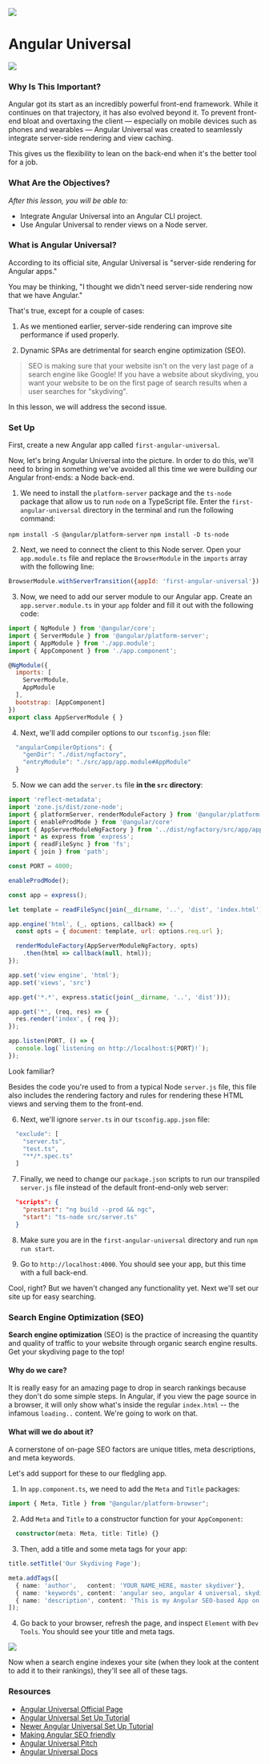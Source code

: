 ![](https://ga-dash.s3.amazonaws.com/production/assets/logo-9f88ae6c9c3871690e33280fcf557f33.png)

<!--2:14 WDI4-->
<!-- the next exercise requires having previously covered Node -->

# Angular Universal

![](resources/siteBroken.jpeg)

### Why Is This Important?

Angular got its start as an incredibly powerful front-end framework. While it continues on that trajectory, it has also evolved beyond it. To prevent front-end bloat and overtaxing the client — especially on mobile devices such as phones and wearables — Angular Universal was created to seamlessly integrate server-side rendering and view caching.

This gives us the flexibility to lean on the back-end when it's the better tool for a job.

### What Are the Objectives?
*After this lesson, you will be able to:*

- Integrate Angular Universal into an Angular CLI project.
- Use Angular Universal to render views on a Node server.

### What is Angular Universal?

According to its official site, Angular Universal is "server-side rendering for Angular apps."

You may be thinking, "I thought we didn't need server-side rendering now that we have Angular."

That's true, except for a couple of cases:

1) As we mentioned earlier, server-side rendering can improve site performance if used properly.

2) Dynamic SPAs are detrimental for search engine optimization (SEO).

> SEO is making sure that your website isn't on the very last page of a search engine like Google! If you have a website about skydiving, you want your website to be on the first page of search results when a user searches for "skydiving".

In this lesson, we will address the second issue.


<!--WDI4 2:17 -->

### Set Up

First, create a new Angular app called `first-angular-universal`.

Now, let's bring Angular Universal into the picture. In order to do this, we'll need to bring in something we've avoided all this time we were building our Angular front-ends: a Node back-end.

1) We need to install the `platform-server` package and the `ts-node` package that allow us to run `node` on a TypeScript file. Enter the `first-angular-universal` directory in the terminal and run the following command:

`npm install -S @angular/platform-server`
`npm install -D ts-node`


<!--2:20 turning over to devs WDI4-->
<!--WDI4 2:26 coming back -->

2) Next, we need to connect the client to this Node server. Open your `app.module.ts` file and replace the `BrowserModule` in the `imports` array with the following line:

```js
BrowserModule.withServerTransition({appId: 'first-angular-universal'})
```

3) Now, we need to add our server module to our Angular app. Create an `app.server.module.ts` in your `app` folder and fill it out with the following code:

```js
import { NgModule } from '@angular/core';
import { ServerModule } from '@angular/platform-server';
import { AppModule } from './app.module';
import { AppComponent } from './app.component';

@NgModule({
  imports: [
    ServerModule,
    AppModule
  ],
  bootstrap: [AppComponent]
})
export class AppServerModule { }
```


<!--2:31 WDI4 turning over to devs -->
<!--WDI4 coming back 2:37 -->

4) Next, we'll add compiler options to our `tsconfig.json` file:

```js
  "angularCompilerOptions": {
    "genDir": "./dist/ngfactory",
    "entryModule": "./src/app/app.module#AppModule"
  }
```

5) Now we can add the `server.ts` file **in the `src` directory**:

```js
import 'reflect-metadata';
import 'zone.js/dist/zone-node';
import { platformServer, renderModuleFactory } from '@angular/platform-server'
import { enableProdMode } from '@angular/core'
import { AppServerModuleNgFactory } from '../dist/ngfactory/src/app/app.server.module.ngfactory'
import * as express from 'express';
import { readFileSync } from 'fs';
import { join } from 'path';

const PORT = 4000;

enableProdMode();

const app = express();

let template = readFileSync(join(__dirname, '..', 'dist', 'index.html')).toString();

app.engine('html', (_, options, callback) => {
  const opts = { document: template, url: options.req.url };

  renderModuleFactory(AppServerModuleNgFactory, opts)
    .then(html => callback(null, html));
});

app.set('view engine', 'html');
app.set('views', 'src')

app.get('*.*', express.static(join(__dirname, '..', 'dist')));

app.get('*', (req, res) => {
  res.render('index', { req });
});

app.listen(PORT, () => {
  console.log(`listening on http://localhost:${PORT}!`);
});
```

Look familiar?

Besides the code you're used to from a typical Node `server.js` file, this file also includes the rendering factory and rules for rendering these HTML views and serving them to the front-end.


<!--WDI4 2:41 turning over to devs -->
<!--WDI4 coming back 2:46 -->

6) Next, we'll ignore `server.ts` in our `tsconfig.app.json` file:

```js
  "exclude": [
    "server.ts",
    "test.ts",
    "**/*.spec.ts"
  ]
```

7) Finally, we need to change our `package.json` scripts to run our transpiled `server.js` file instead of the default front-end-only web server:

```json
  "scripts": {
    "prestart": "ng build --prod && ngc",
    "start": "ts-node src/server.ts"
  }
```

8) Make sure you are in the `first-angular-universal` directory and run `npm run start`.

9) Go to `http://localhost:4000`. You should see your app, but this time with a full back-end.

Cool, right? But we haven't changed any functionality yet. Next we'll set our site up for easy searching.

<!--2:52 WDI4 turning over to devs -->
<!--WDI4 coming back 2:57-->

<!--After break, WDI4 3:12 -->

### Search Engine Optimization (SEO)

**Search engine optimization** (SEO) is the practice of increasing the quantity and quality of traffic to your website through organic search engine results. Get your skydiving page to the top!

#### Why do we care?

It is really easy for an amazing page to drop in search rankings because they don't do some simple steps.  In Angular, if you view the page source in a browser, it will only show what's inside the regular `index.html` -- the infamous `loading..` content.  We're going to work on that.

#### What will we do about it?

A cornerstone of on-page SEO factors are unique titles, meta descriptions, and meta keywords.

Let's add support for these to our fledgling app.

1) In `app.component.ts`, we need to add the `Meta` and `Title` packages:

```typescript
import { Meta, Title } from "@angular/platform-browser";
```

2) Add `Meta` and `Title` to a constructor function for your `AppComponent`:

```typescript
  constructor(meta: Meta, title: Title) {}
```


<!--3:15 WDI4 turning over to devs -->
<!--3:19 WDI4 -->


3) Then, add a title and some meta tags for your app:

```typescript
title.setTitle('Our Skydiving Page');

meta.addTags([
  { name: 'author',   content: 'YOUR_NAME_HERE, master skydiver'},
  { name: 'keywords', content: 'angular seo, angular 4 universal, skydiving, airplanes, etc'},
  { name: 'description', content: 'This is my Angular SEO-based App on Skydiving; enjoy it!' }
]);
```

4) Go back to your browser, refresh the page, and inspect `Element` with `Dev Tools`. You should see your title and meta tags.

![](resources/componentRendered.jpg)

Now when a search engine indexes your site (when they look at the content to add it to their rankings), they'll see all of these tags.

### Resources

- [Angular Universal Official Page](https://universal.angular.io/)
- [Angular Universal Set Up Tutorial](https://medium.com/@evertonrobertoauler/angular-4-universal-app-with-angular-cli-db8b53bba07d)
- [Newer Angular Universal Set Up Tutorial](https://github.com/angular/angular-cli/wiki/stories-universal-rendering)
- [Making Angular SEO friendly](https://coursetro.com/posts/code/68/Make-your-Angular-App-SEO-Friendly-(Angular-4-+-Universal))
- [Angular Universal Pitch](http://dev.sebastienlucas.com/universal-angular/)
- [Angular Universal Docs](https://github.com/angular/universal)
